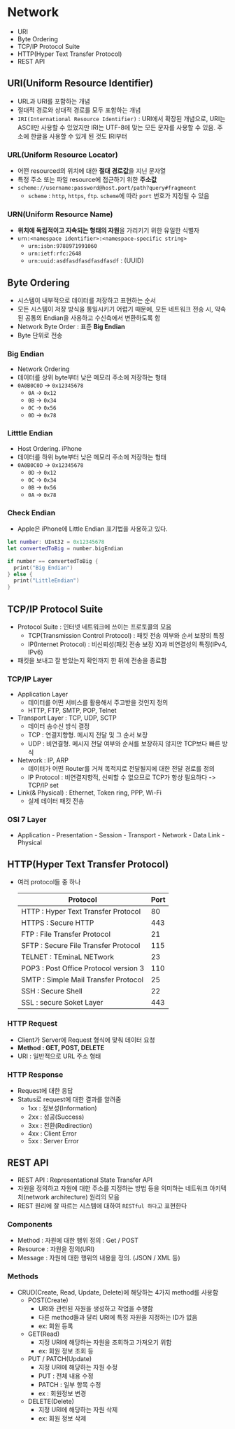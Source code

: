 # Network

- URI
- Byte Ordering
- TCP/IP Protocol Suite
- HTTP(Hyper Text Transfer Protocol)
- REST API

## URI(Uniform Resource Identifier)

- URL과 URI를 포함하는 개념
- 절대적 경로와 상대적 경로를 모두 포함하는 개념
- `IRI(International Resource Identifier)` : URI에서 확장된 개념으로, URI는 ASCII만 사용할 수 있었지만 IRI는 UTF-8에 맞는 모든 문자를 사용할 수 있음. 주소에 한글을 사용할 수 있게 된 것도 IRI부터

### URL(Uniform Resource Locator)

- 어떤 resourced의 위치에 대한 **절대 경로값**을 지닌 문자열
- 특정 주소 또는 파일 resource에 접근하기 위한 **주소값**
- `scheme://username:password@host.port/path?query#fragmeent`
  - `scheme` : `http`, `https`, `ftp`. `scheme`에 따라 `port` 번호가 지정될 수 있음

### URN(Uniform Resource Name)

- **위치에 독립적이고 지속되는 형태의 자원**을 가리키기 위한 유일한 식별자
- `urn:<namespace identifier>:<namespace-specific string>`
  - `urn:isbn:9788971991060`
  - `urn:ietf:rfc:2648`
  - `urn:uuid:asdfasdfasdfasdfasdf` : (UUID)

## Byte Ordering

- 시스템이 내부적으로 데이터를 저장하고 표현하는 순서
- 모든 시스템이 저장 방식을 통일시키기 어렵기 때문에, 모든 네트워크 전송 시, 약속된 공통의 Endian을 사용하고 수신측에서 변환하도록 함
- Network Byte Order : 표준 **Big Endian**
- Byte 단위로 전송

### Big Endian

- Network Ordering
- 데이터를 상위 byte부터 낮은 메모리 주소에 저장하는 형태
- `0A0B0C0D` -> `0x12345678`
  - `0A` -> `0x12`
  - `0B` -> `0x34`
  - `0C` -> `0x56`
  - `0D` -> `0x78`

### Litttle Endian

- Host Ordering. iPhone
- 데이터를 하위 byte부터 낮은 메모리 주소에 저장하는 형태
- `0A0B0C0D` -> `0x12345678`
  - `0D` -> `0x12`
  - `0C` -> `0x34`
  - `0B` -> `0x56`
  - `0A` -> `0x78`

### Check Endian

- Apple은 iPhone에 Little Endian 표기법을 사용하고 있다.

```swift
let number: UInt32 = 0x12345678
let convertedToBig = number.bigEndian

if number == convertedToBig {
  print("Big Endian")
} else {
  print("LittleEndian")
}
```

## TCP/IP Protocol Suite

- Protocol Suite : 인터넷 네트워크에 쓰이는 프로토콜의 모음
  - TCP(Transmission Control Protocol) : 패킷 전송 여부와 순서 보장의 특징
  - IP(Internet Protocol) : 비신뢰성(패킷 전송 보장 X)과 비연결성의 특징(IPv4, IPv6)
- 패킷을 보내고 잘 받았는지 확인까지 한 뒤에 전송을 종료함

### TCP/IP Layer

- Application Layer
  - 데이터를 어떤 서비스를 활용해서 주고받을 것인지 정의
  - HTTP, FTP, SMTP, POP, Telnet
- Transport Layer : TCP, UDP, SCTP
  - 데이터 송수신 방식 결정
  - TCP : 연결지향형. 메시지 전달 및 그 순서 보장
  - UDP : 비연결형. 메시지 전달 여부와 순서를 보장하지 않지만 TCP보다 빠른 방식
- Network : IP, ARP
  - 데이터가 어떤 Router를 거쳐 목적지로 전달될지에 대한 전달 경로를 정의
  - IP Protocol : 비연결지향적, 신뢰할 수 없으므로 TCP가 항상 필요하다 -> TCP/IP set
- Link(& Physical) : Ethernet, Token ring, PPP, Wi-Fi
  - 실제 데이터 패킷 전송

### OSI 7 Layer

- Application - Presentation - Session - Transport - Network - Data Link - Physical

## HTTP(Hyper Text Transfer Protocol)

- 여러 protocol들 중 하나

  | Protocol                              | Port |
  | ------------------------------------- | ---- |
  | HTTP : Hyper Text Transfer Protocol   | 80   |
  | HTTPS : Secure HTTP                   | 443  |
  | FTP : File Transfer Protocol          | 21   |
  | SFTP : Secure File Transfer Protocol  | 115  |
  | TELNET : TEminaL NETwork              | 23   |
  | POP3 : Post Office Protocol version 3 | 110  |
  | SMTP : Simple Mail Transfer Protocol  | 25   |
  | SSH : Secure Shell                    | 22   |
  | SSL : secure Soket Layer              | 443  |

### HTTP Request

- Client가 Server에 Request 형식에 맞춰 데이터 요청
- **Method : GET, POST, DELETE**
- URI : 일반적으로 URL 주소 형태

### HTTP Response

- Request에 대한 응답
- Status로 request에 대한 결과를 알려줌
  - 1xx : 정보성(Information)
  - 2xx : 성공(Success)
  - 3xx : 전환(Redirection)
  - 4xx : Client Error
  - 5xx : Server Error

## REST API

- REST API : Representational State Transfer API
- 자원을 정의하고 자원에 대한 주소를 지정하는 방법 등을 의미하는 네트워크 아키텍처(network architecture) 원리의 모음
- REST 원리에 잘 따르는 시스템에 대하여 `RESTful 하다`고 표현한다

### Components

- Method : 자원에 대한 행위 정의 : Get / POST
- Resource : 자원을 정의(URI)
- Message : 자원에 대한 행위의 내용을 정의. (JSON / XML 등)

### Methods

- CRUD(Create, Read, Update, Delete)에 해당하는 4가지 method를 사용함
  - POST(Create)
    - URI와 관련된 자원을 생성하고 작업을 수행함
    - 다른 method들과 달리 URI에 특정 자원을 지정하는 ID가 없음
    - ex: 회원 등록
  - GET(Read)
    - 지정 URI에 해당하는 자원을 조회하고 가져오기 위함
    - ex: 회원 정보 조회 등
  - PUT / PATCH(Update)
    - 지정 URI에 해당하는 자원 수정
    - PUT : 전체 내용 수정
    - PATCH : 일부 항목 수정
    - ex : 회원정보 변경
  - DELETE(Delete)
    - 지정 URI에 해당하는 자원 삭제
    - ex: 회원 정보 삭제